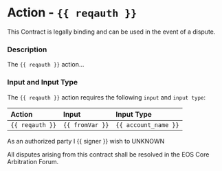 # Action - `{{ reqauth }}`

This Contract is legally binding and can be used in the event of a dispute. 

### Description

The `{{ reqauth }}` action... 

### Input and Input Type

The `{{ reqauth }}` action requires the following `input` and `input type`:

| Action | Input | Input Type |
|:--|:--|:--|
| `{{ reqauth }}` | `{{ fromVar }}` | `{{ account_name }}` |

As an authorized party I {{ signer }} wish to UNKNOWN

All disputes arising from this contract shall be resolved in the EOS Core Arbitration Forum. 
